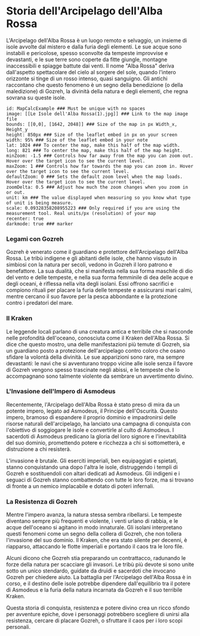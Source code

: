 # **Storia dell'Arcipelago dell'Alba Rossa**

L'Arcipelago dell'Alba Rossa è un luogo remoto e selvaggio, un insieme di isole avvolte dal mistero e dalla furia degli elementi. Le sue acque sono instabili e pericolose, spesso sconvolte da tempeste improvvise e devastanti, e le sue terre sono coperte da fitte giungle, montagne inaccessibili e spiagge battute dai venti. Il nome "Alba Rossa" deriva dall'aspetto spettacolare del cielo al sorgere del sole, quando l'intero orizzonte si tinge di un rosso intenso, quasi sanguigno. Gli antichi raccontano che questo fenomeno è un segno della benedizione (o della maledizione) di Gozreh, la divinità della natura e degli elementi, che regna sovrana su queste isole.

```leaflet  
id: MapCalcExample ### Must be unique with no spaces  
image: [[Le Isole dell'Alba Rossa(1).jpg]] ### Link to the map image file  
bounds: [[0,0], [1642, 2048]] ### Size of the map in px Width_x, Height_y  
height: 850px ### Size of the leaflet embed in px on your screen  
width: 95% ### Size of the leaflet embed in your note  
lat: 1024 ### To center the map, make this half of the map width.  
long: 821 ### To center the map, make this half of the map height.  
minZoom: -1.5 ### Controls how far away from the map you can zoom out. Hover over the target icon to see the current level.  
maxZoom: 1 ### Controls how far towards the map you can zoom in. Hover over the target icon to see the current level.  
defaultZoom: 0 ### Sets the default zoom level when the map loads. Hover over the target icon to see the current level.  
zoomDelta: 0.5 ### Adjust how much the zoom changes when you zoom in or out.  
unit: km ### The value displayed when measuring so you know what type of unit is being measure.  
scale: 0.09328358208955223 ### Only required if you are using the measurement tool. Real units/px (resolution) of your map  
recenter: true  
darkmode: true ### marker  
```


### Legami con Gozreh

Gozreh è venerato come il guardiano e protettore dell'Arcipelago dell'Alba Rossa. Le tribù indigene e gli abitanti delle isole, che hanno vissuto in simbiosi con la natura per secoli, vedono in Gozreh il loro patrono e benefattore. La sua dualità, che si manifesta nella sua forma maschile di dio del vento e delle tempeste, e nella sua forma femminile di dea delle acque e degli oceani, è riflessa nella vita degli isolani. Essi offrono sacrifici e compiono rituali per placare la furia delle tempeste e assicurarsi mari calmi, mentre cercano il suo favore per la pesca abbondante e la protezione contro i predatori del mare.

### Il Kraken

Le leggende locali parlano di una creatura antica e terribile che si nasconde nelle profondità dell'oceano, conosciuta come il Kraken dell'Alba Rossa. Si dice che questo mostro, una delle manifestazioni più temute di Gozreh, sia un guardiano posto a protezione dell'arcipelago contro coloro che osano sfidare la volontà della divinità. Le sue apparizioni sono rare, ma sempre devastanti: le navi che si avventurano troppo vicine alle isole senza il favore di Gozreh vengono spesso trascinate negli abissi, e le tempeste che lo accompagnano sono talmente violente da sembrare un avvertimento divino.

### L'Invasione dell'Impero di Asmodeus

Recentemente, l'Arcipelago dell'Alba Rossa è stato preso di mira da un potente impero, legato ad Asmodeus, il Principe dell'Oscurità. Questo impero, bramoso di espandere il proprio dominio e impadronirsi delle risorse naturali dell'arcipelago, ha lanciato una campagna di conquista con l'obiettivo di soggiogare le isole e convertirle al culto di Asmodeus. I sacerdoti di Asmodeus predicano la gloria del loro signore e l'inevitabilità del suo dominio, promettendo potere e ricchezza a chi si sottometterà, e distruzione a chi resisterà.

L'invasione è brutale. Gli eserciti imperiali, ben equipaggiati e spietati, stanno conquistando una dopo l'altra le isole, distruggendo i templi di Gozreh e sostituendoli con altari dedicati ad Asmodeus. Gli indigeni e i seguaci di Gozreh stanno combattendo con tutte le loro forze, ma si trovano di fronte a un nemico implacabile e dotato di poteri infernali.

### La Resistenza di Gozreh

Mentre l'impero avanza, la natura stessa sembra ribellarsi. Le tempeste diventano sempre più frequenti e violente, i venti urlano di rabbia, e le acque dell'oceano si agitano in modo innaturale. Gli isolani interpretano questi fenomeni come un segno della collera di Gozreh, che non tollera l'invasione del suo dominio. Il Kraken, che era stato silente per decenni, è riapparso, attaccando le flotte imperiali e portando il caos tra le loro file.

Alcuni dicono che Gozreh stia preparando un contrattacco, radunando le forze della natura per scacciare gli invasori. Le tribù più devote si sono unite sotto un unico stendardo, guidate da druidi e sacerdoti che invocano Gozreh per chiedere aiuto. La battaglia per l'Arcipelago dell'Alba Rossa è in corso, e il destino delle isole potrebbe dipendere dall'equilibrio tra il potere di Asmodeus e la furia della natura incarnata da Gozreh e il suo terribile Kraken.

Questa storia di conquista, resistenza e potere divino crea un ricco sfondo per avventure epiche, dove i personaggi potrebbero scegliere di unirsi alla resistenza, cercare di placare Gozreh, o sfruttare il caos per i loro scopi personali.